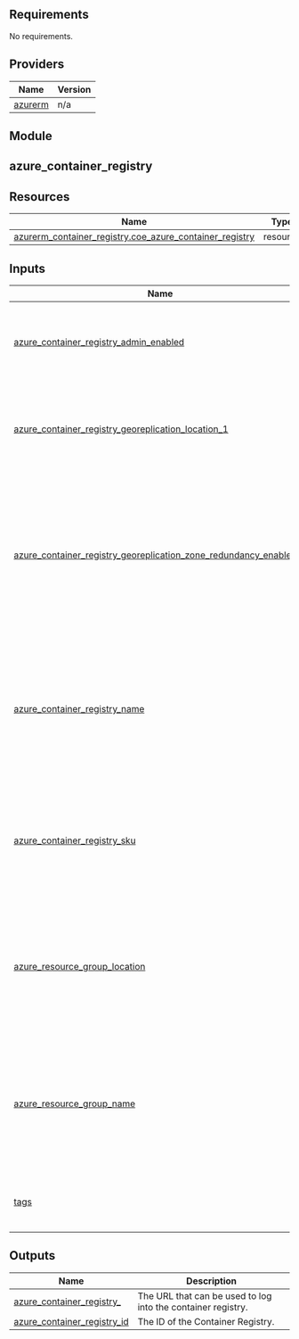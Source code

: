## Requirements

No requirements.

## Providers

| Name | Version |
|------|---------|
| <a name="provider_azurerm"></a> [azurerm](#provider\_azurerm) | n/a |

## Module

<h2> azure_container_registry </h2>

## Resources

| Name | Type |
|------|------|
| [azurerm_container_registry.coe_azure_container_registry](https://registry.terraform.io/providers/hashicorp/azurerm/latest/docs/resources/container_registry) | resource |

## Inputs

| Name | Description | Type | Default | Required |
|------|-------------|------|---------|:--------:|
| <a name="input_azure_container_registry_admin_enabled"></a> [azure\_container\_registry\_admin\_enabled](#input\_azure\_container\_registry\_admin\_enabled) | (Optional) Specifies whether the admin user is enabled. Defaults to false. | `bool` | n/a | no |
| <a name="input_azure_container_registry_georeplication_location_1"></a> [azure\_container\_registry\_georeplication\_location\_1](#input\_azure\_container\_registry\_georeplication\_location\_1) | (Required) A location where the container registry should be geo-replicated. | `string` | n/a | yes |
| <a name="input_azure_container_registry_georeplication_zone_redundancy_enabled_1"></a> [azure\_container\_registry\_georeplication\_zone\_redundancy\_enabled\_1](#input\_azure\_container\_registry\_georeplication\_zone\_redundancy\_enabled\_1) | (Optional) Whether zone redundancy is enabled for this Container Registry? Changing this forces a new resource to be created. Defaults to false. | `bool` | n/a | no |
| <a name="input_azure_container_registry_name"></a> [azure\_container\_registry\_name](#input\_azure\_container\_registry\_name) | (Required) Specifies the name of the Container Registry. Only Alphanumeric characters allowed. Changing this forces a new resource to be created. | `string` | n/a | yes |
| <a name="input_azure_container_registry_sku"></a> [azure\_container\_registry\_sku](#input\_azure\_container\_registry\_sku) | (Required) The SKU name of the container registry. Possible values are Basic, Standard and Premium. | `string` | n/a | yes |
| <a name="input_azure_resource_group_location"></a> [azure\_resource\_group\_location](#input\_azure\_resource\_group\_location) | (Required) Specifies the supported Azure location where the resource exists. Changing this forces a new resource to be created. | `string` | n/a | yes |
| <a name="input_azure_resource_group_name"></a> [azure\_resource\_group\_name](#input\_azure\_resource\_group\_name) | (Required) The name of the resource group in which to create the Container Registry. Changing this forces a new resource to be created. | `string` | n/a | yes |
| <a name="input_tags"></a> [tags](#input\_tags) | Tags to assign to the Azure Container Registry. | `map(string)` | `{}` | no |

## Outputs

| Name | Description |
|------|-------------|
| <a name="output_azure_container_registry_login_server"></a> [azure\_container\_registry\_](#output\_azure\_container\_registry\_) | The URL that can be used to log into the container registry. |
| <a name="output_azure_container_registry_id"></a> [azure\_container\_registry\_id](#output\_azure\_container\_registry\_id) | The ID of the Container Registry. |

